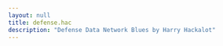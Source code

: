 ```yaml
---
layout: null
title: defense.hac
description: "Defense Data Network Blues by Harry Hackalot"
---
```

